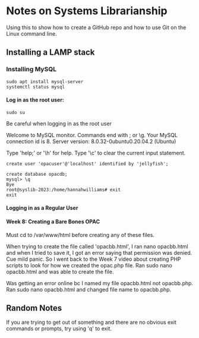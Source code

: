 # Notes on Systems Librarianship

Using this to show how to create a GitHub repo and
how to use Git on the Linux command line.

## Installing a LAMP stack

### Installing MySQL

```
sudo apt install mysql-server
systemctl status mysql
```

#### Log in as the root user:
```
sudo su
```

Be careful when logging in as the root user

Welcome to MySQL monitor. Commands end with ; or \g.
Your MySQL connection id is 8.
Server version: 8.0.32-0ubuntu0.20.04.2 (Ubuntu)

Type 'help;' or '\h' for help. Type '\c' to clear the current input statement.

```
create user 'opacuser'@'localhost' identified by 'jellyfish';
```
```
create database opacdb;
mysql> \q
Bye
root@syslib-2023:/home/hannahwilliams# exit
exit
```

#### Logging in as a Regular User

#### Week 8: Creating a Bare Bones OPAC

Must cd to /var/www/html before creating any of these files.

When trying to create the file called 'opacbb.html', I ran nano opacbb.html and when I tried to save it,
I got an error saying that permission was denied. Cue mild panic. So I went back to the Week 7 video
about creating PHP scripts to look for how we created the opac.php file. Ran sudo nano opacbb.html and was
able to create the file. 

Was getting an error online bc I named my file opacbb.html not opacbb.php. Ran sudo nano opacbb.html
and changed file name to opacbb.php.

## Random Notes

If you are trying to get out of something and there are no obvious exit commands or prompts,
try using 'q' to exit.

